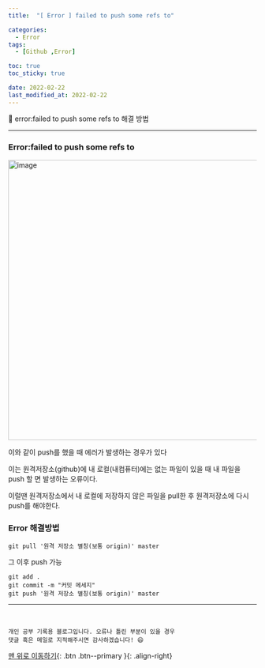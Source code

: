 ```yaml
---
title:  "[ Error ] failed to push some refs to" 

categories:
  - Error
tags:
  - [Github ,Error]

toc: true
toc_sticky: true

date: 2022-02-22
last_modified_at: 2022-02-22
---
```


📝 error:failed to push some refs to 해결 방법

---
### Error:failed to push some refs to

<img width="567" alt="image" src="https://user-images.githubusercontent.com/88019314/155054017-863e5998-b268-4154-9cec-a37bc6faa99b.png">

이와 같이 push를 했을 때 에러가 발생하는 경우가 있다

이는 원격저장소(github)에 내 로컬(내컴퓨터)에는 없는 파일이 있을 때 내 파일을 push 할 면 발생하는 오류이다.

이럴땐 원격저장소에서 내 로컬에 저장하지 않은 파일을 pull한 후 원격저장소에 다시 push를 해야한다.

### Error 해결방법
    git pull '원격 저장소 별칭(보통 origin)' master

그 이후 push 가능

    git add .
    git commit -m "커밋 메세지"
    git push '원격 저장소 별칭(보통 origin)' master


***
<br>

    개인 공부 기록용 블로그입니다. 오류나 틀린 부분이 있을 경우 
    댓글 혹은 메일로 지적해주시면 감사하겠습니다! 😄

[맨 위로 이동하기](#){: .btn .btn--primary }{: .align-right}